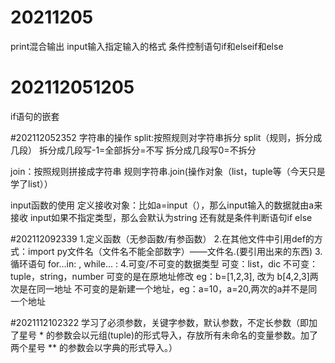 # 20211205
 print混合输出
 input输入指定输入的格式
 条件控制语句if和elseif和else

# 202112051205
if语句的嵌套

#202112052352
字符串的操作
split:按照规则对字符串拆分
split（规则，拆分成几段）
拆分成几段写-1=全部拆分=不写
拆分成几段写0=不拆分

join：按照规则拼接成字符串
规则字符串.join(操作对象（list，tuple等（今天只是学了list））

input函数的使用
定义接收对象：比如a=input（），那么input输入的数据就由a来接收
input如果不指定类型，那么会默认为string
还有就是条件判断语句if else

#202112092339
1.定义函数（无参函数/有参函数）
2.在其他文件中引用def的方式：import py文件名（文件名不能全部数字）——文件名.(要引用出来的东西)
3.循环语句 for...in: , while... :
4.可变/不可变的数据类型 
可变：list，dic
不可变：tuple，string，number
可变的是在原地址修改    eg：b=[1,2,3], 改为 b[4,2,3]两次是在同一地址
不可变的是新建一个地址，eg：a=10，a=20,两次的a并不是同一个地址

#2021112102322
学习了必须参数，关键字参数，默认参数，不定长参数（即加了星号 * 的参数会以元组(tuple)的形式导入，存放所有未命名的变量参数。加了两个星号 ** 的参数会以字典的形式导入。）